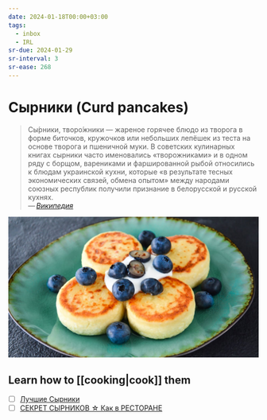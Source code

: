 ```yaml
---
date: 2024-01-18T00:00+03:00
tags:
  - inbox
  - IRL
sr-due: 2024-01-29
sr-interval: 3
sr-ease: 268
---
```


# Сырники (Curd pancakes)

> Сы́рники, творо́жники — жареное горячее блюдо из творога в форме биточков,
> кружочков или небольших лепёшек из теста на основе творога и пшеничной
> муки. В советских кулинарных книгах сырники часто именовались «творожниками»
> и в одном ряду с борщом, варениками и фаршированной рыбой относились к блюдам
> украинской кухни, которые «в результате тесных экономических связей, обмена
> опытом» между народами союзных республик получили признание в белорусской и
> русской кухнях.\
> — <cite>[Википедия](https://ru.wikipedia.org/wiki/%D0%A1%D1%8B%D1%80%D0%BD%D0%B8%D0%BA%D0%B8)</cite>

![Currd pankekes](img/curd_pancakes.jpg)

## Learn how to [[cooking|cook]] them

- [ ] [Лучшие Сырники](https://www.youtube.com/watch?app=desktop&v=qg4D7NFtTeI#dialog)
- [ ] [СЕКРЕТ СЫРНИКОВ ☆ Как в РЕСТОРАНЕ](https://www.youtube.com/watch?app=desktop&v=o-J33AkQja4)
